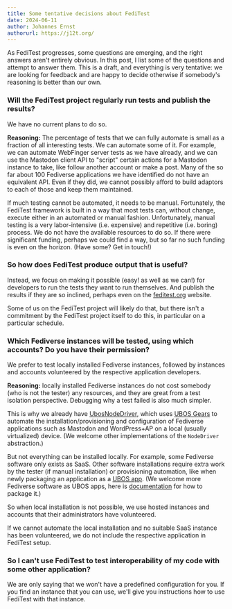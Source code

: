 ```yaml
---
title: Some tentative decisions about FediTest
date: 2024-06-11
author: Johannes Ernst
authorurl: https://j12t.org/
---
```


As FediTest progresses, some questions are emerging, and the right answers aren't entirely
obvious. In this post, I list some of the questions and attempt to answer them. This is
a draft, and everything is very tentative: we are looking for feedback and are happy
to decide otherwise if somebody's reasoning is better than our own.

### Will the FediTest project regularly run tests and publish the results?

We have no current plans to do so.

**Reasoning:** The percentage of tests that we can fully automate is small as a fraction of
all interesting tests. We can automate some of it. For example, we can automate WebFinger
server tests as we have already, and we can use the
Mastodon client API to "script" certain actions for a Mastodon instance to take, like
follow another account or make a post. Many of the so far about 100 Fediverse
applications we have identified do not have an equivalent API. Even if they did, we cannot
possibly afford to build adaptors to each of those and keep them maintained.

If much testing cannot be automated, it needs to be manual. Fortunately, the FediTest
framework is built in a way that most tests can, without change, execute either in an
automated or manual fashion. Unfortunately, manual testing is a very labor-intensive
(i.e. expensive) and repetitive (i.e. boring) process. We do not have the available
resources to do so. If there were significant funding, perhaps we could find a way, but
so far no such funding is even on the horizon. (Have some? Get in touch!)

### So how does FediTest produce output that is useful?

Instead, we focus on making it possible (easy! as well as we can!) for developers to run
the tests they want to run themselves. And publish the results if they are so inclined,
perhaps even on the [feditest.org](https://feditest.org/) website.

Some of us on the FediTest project will likely do that, but there isn't a commitment
by the FediTest project itself to do this, in particular on a particular schedule.

### Which Fediverse instances will be tested, using which accounts? Do you have their permission?

We prefer to test locally installed Fediverse instances, followed by instances and accounts
volunteered by the respective application developers.

**Reasoning:** locally installed Fediverse instances do not cost somebody (who is not the
tester) any resources, and they are great from a test isolation perspective. Debugging
why a test failed is also much simpler.

This is why we already have
[UbosNodeDriver](https://github.com/fediverse-devnet/feditest/blob/develop/src/feditest/ubos/__init__.py),
which uses [UBOS Gears](https://ubos.net/docs/development/reference-gears/understanding/deploy/)
to automate the installation/provisioning and configuration of Fediverse applications such as
Mastodon and WordPress+AP on a local (usually virtualized) device. (We welcome other
implementations of the `NodeDriver` abstraction.)

But not everything can be installed locally. For example, some Fediverse software only
exists as SaaS. Other software installations require extra work by the tester (if manual
installation) or provisioning automation, like when newly packaging an application as a
[UBOS app](https://ubos.net/docs/glossary/app/). (We welcome more Fediverse software as
UBOS apps, here is [documentation](https://ubos.net/docs/development/tutorials-gears/toyapps/)
for how to package it.)

So when local installation is not possible, we use hosted instances
and accounts that their administrators have volunteered.

If we cannot automate the local installation and no suitable SaaS instance has been
volunteered, we do not include the respective application in FediTest setup.

### So I can't use FediTest to test interoperability of my code with some other application?

We are only saying that we won't have a predefined configuration for you. If you find
an instance that you can use, we'll give you instructions how to use FediTest with that
instance.

